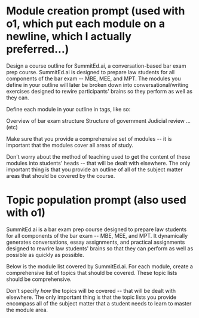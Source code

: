 # Module creation prompt (used with o1, which put each module on a newline, which I actually preferred...)

Design a course outline for SummitEd.ai, a conversation-based bar exam prep course. SummitEd.ai is designed to prepare law students for all components of the bar exam -- MBE, MEE, and MPT. The modules you define in your outline will later be broken down into conversational/writing exercises designed to rewire participants' brains so they perform as well as they can.

Define each module in your outline in <module> tags, like so:

<module>Overview of bar exam structure</module>
<module>Structure of government</module>
<module>Judicial review</module>
...(etc)

Make sure that you provide a comprehensive set of modules -- it is important that the modules cover all areas of study.

Don't worry about the method of teaching used to get the content of these modules into students' heads -- that will be dealt with elsewhere. The only important thing is that you provide an outline of all of the subject matter areas that should be covered by the course.

# Topic population prompt (also used with o1)

SummitEd.ai is a bar exam prep course designed to prepare law students for all components of the bar exam -- MBE, MEE, and MPT. It dynamically generates conversations, essay assignments, and practical assignments designed to rewrire law students' brains so that they can perform as well as possible as quickly as possible.

Below is the module list covered by SummitEd.ai. For each module, create a comprehensive list of topics that should be covered. These topic lists should be comprehensive.

Don't specify *how* the topics will be covered -- that will be dealt with elsewhere. The only important thing is that the topic lists you provide encompass all of the subject matter that a student needs to learn to master the module area.
